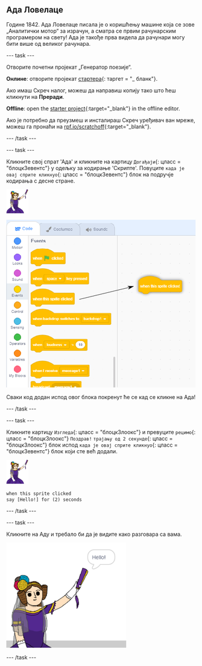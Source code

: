 ## Ада Ловелаце

Године 1842. Ада Ловелаце писала је о коришћењу машине која се зове „Аналитички мотор“ за израчун, а сматра се првим рачунарским програмером на свету! Ада је такође прва видела да рачунари могу бити више од великог рачунара.

\--- task \---

Отворите почетни пројекат „Генератор поезије“.

**Онлине**: отворите пројекат [стартера](http://rpf.io/poetry-on){: таргет = "_ бланк"}.

Ако имаш Скреч налог, можеш да направиш копију тако што ћеш кликнути на **Преради**.

**Offline**: open the [starter project](http://rpf.io/p/en/poetry-generator-go){:target="_blank"} in the offline editor.

Ако је потребно да преузмеш и инсталираш Скреч уређивач ван мреже, можеш га пронаћи на [rpf.io/scratchoff](http://rpf.io/scratchoff){:target="_blank"}.

\--- /task \---

\--- task \---

Кликните свој спрат 'Ада' и кликните на картицу `Догађаји`{: цласс = "блоцк3евентс"} у одељку за кодирање 'Скрипте'. Повуците `када је овај сприте кликнуо`{: цласс = "блоцк3евентс"} блок на подручје кодирања с десне стране.

![ада сприте](images/ada-sprite.png)

![повлачењем када је овај сприте кликнуо блок](images/poetry-click.png)

Сваки код додан испод овог блока покренут ће се кад се кликне на Ада!

\--- /task \---

\--- task \---

Кликните картицу `Изгледа`{: цласс = "блоцк3лоокс"} и превуците `рецимо`{: цласс = "блоцк3лоокс"} `Поздрав!` `трајању од 2 секунде`{: цласс = "блоцк3лоокс"} блок испод `када је овај сприте кликнуо`{: цласс = "блоцк3евентс"} блок који сте већ додали.

![ада сприте](images/ada-sprite.png)

```blocks3
when this sprite clicked
say [Hello!] for (2) seconds
```

\--- /task \---

\--- task \---

Кликните на Аду и требало би да је видите како разговара са вама.

![слика екрана](images/poetry-say-test.png)

\--- /task \---